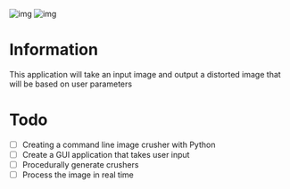 ![img](/Examples/image_input.png)
![img](/Examples/image_output.png)

# Information
This application will take an input image and output a distorted image that will be based on user parameters

# Todo
- [ ] Creating a command line image crusher with Python
- [ ] Create a GUI application that takes user input
- [ ] Procedurally generate crushers
- [ ] Process the image in real time
